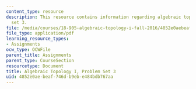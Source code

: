 ```yaml
---
content_type: resource
description: This resource contains information regarding algebraic topology I, problem
  set 3.
file: /media/courses/18-905-algebraic-topology-i-fall-2016/4852e0aebeaf746db9ebe484bdb767aa_MIT18_905F16_pset3.pdf
file_type: application/pdf
learning_resource_types:
- Assignments
ocw_type: OCWFile
parent_title: Assignments
parent_type: CourseSection
resourcetype: Document
title: Algebraic Topology I, Problem Set 3
uid: 4852e0ae-beaf-746d-b9eb-e484bdb767aa
---
```

